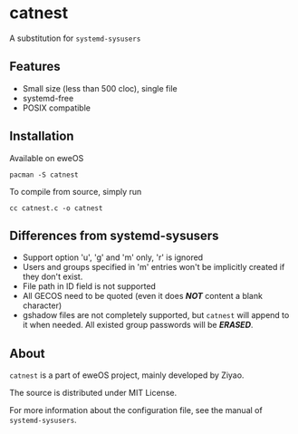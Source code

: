 # catnest

A substitution for ``systemd-sysusers``

## Features

- Small size (less than 500 cloc), single file
- systemd-free
- POSIX compatible

## Installation

Available on eweOS

```shell
pacman -S catnest
```

To compile from source, simply run

```shell
cc catnest.c -o catnest
```

## Differences from systemd-sysusers

- Support option 'u', 'g' and 'm' only, 'r' is ignored
- Users and groups specified in 'm' entries won't be implicitly created if they
  don't exist.
- File path in ID field is not supported
- All GECOS need to be quoted (even it does ***NOT*** content a blank character)
- gshadow files are not completely supported, but ``catnest`` will append to it
when needed. All existed group passwords will be ***ERASED***.

## About

``catnest`` is a part of eweOS project, mainly developed by Ziyao.

The source is distributed under MIT License.

For more information about the configuration file, see the manual of
``systemd-sysusers``.
